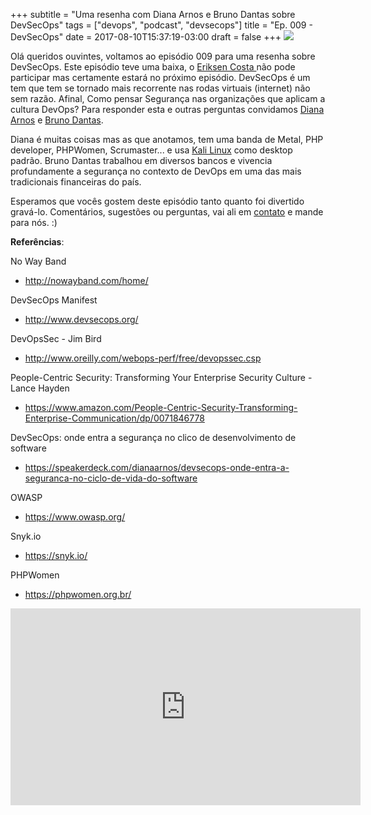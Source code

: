 +++
subtitle = "Uma resenha com Diana Arnos e Bruno Dantas sobre DevSecOps"
tags = ["devops", "podcast", "devsecops"]
title = "Ep. 009 - DevSecOps"
date = 2017-08-10T15:37:19-03:00
draft = false
+++
![](/img/ep_009.png)

Olá queridos ouvintes, voltamos ao episódio 009 para uma resenha sobre DevSecOps. Este episódio teve uma baixa, o [Eriksen Costa ](https://twitter.com/eriksencosta)não pode participar mas certamente estará no próximo episódio. DevSecOps é um tem que tem se tornado mais recorrente nas rodas virtuais (internet) não sem razão. Afinal, Como pensar Segurança nas organizações que aplicam a cultura DevOps? Para responder esta e outras perguntas convidamos [Diana Arnos](https://twitter.com/dianaarnos) e [Bruno Dantas](https://www.linkedin.com/in/bdantas/).

Diana é muitas coisas mas as que anotamos, tem uma banda de Metal, PHP developer, PHPWomen, Scrumaster... e usa [Kali Linux](https://www.kali.org/) como desktop padrão. Bruno Dantas trabalhou em diversos bancos e vivencia profundamente a segurança no contexto de DevOps em uma das mais tradicionais financeiras do país.

Esperamos que vocês gostem deste episódio tanto quanto foi divertido gravá-lo. Comentários, sugestões ou perguntas, vai ali em [contato](https://www.naestradadevops.com/page/contato/) e mande para nós. :)

**Referências**:

No Way Band
- http://nowayband.com/home/

DevSecOps Manifest
- http://www.devsecops.org/

DevOpsSec - Jim Bird
- http://www.oreilly.com/webops-perf/free/devopssec.csp

People-Centric Security: Transforming Your Enterprise Security Culture - Lance Hayden
- https://www.amazon.com/People-Centric-Security-Transforming-Enterprise-Communication/dp/0071846778

DevSecOps: onde entra a segurança no clico de desenvolvimento de software
- https://speakerdeck.com/dianaarnos/devsecops-onde-entra-a-seguranca-no-ciclo-de-vida-do-software

OWASP
- https://www.owasp.org/

Snyk.io
- https://snyk.io/

PHPWomen
- https://phpwomen.org.br/


<iframe width="560" height="315" src="https://www.youtube.com/embed/lQEmifzIQC4" frameborder="0" allowfullscreen></iframe>

